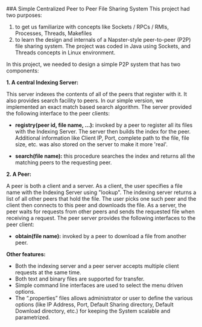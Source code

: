 ##A Simple Centralized Peer to Peer File Sharing System
This project had two purposes:

1. to get us familiarize with concepts like Sockets / RPCs / RMIs, Processes, Threads, Makefiles
2. to learn the design and internals of a Napster-style peer-to-peer (P2P) file sharing system.
The project was coded in Java using Sockets, and Threads concepts in Linux environment.

In this project, we needed to design a simple P2P system that has two components:

**1. A central Indexing Server:**

This server indexes the contents of all of the peers that register with it. It also provides search facility to peers. In our simple version, we implemented an exact match based search algorithm. The server provided the following interface to the peer clients:

- **registry(peer id, file name, ...):** invoked by a peer to register all its files with the Indexing Server. The server then builds the index for the peer. Additional information like Client IP, Port, complete path to the file, file size, etc. was also stored on the server to make it more 'real'. 

- **search(file name):** this procedure searches the index and returns all the matching peers to the requesting peer.

**2. A Peer:** 

A peer is both a client and a server. As a client, the user specifies a file name with the Indexing Server using "lookup". The indexing server returns a list of all other peers that hold the file. The user picks one such peer and the client then connects to this peer and downloads the file. As a server, the peer waits for requests from other peers and sends the requested file when receiving a request. The peer server provides the following interfaces to the peer client: 

- **obtain(file name):** invoked by a peer to download a file from another peer.

**Other features:**

- Both the indexing server and a peer server accepts multiple client requests at the same time.
- Both text and binary files are supported for transfer.
- Simple command line interfaces are used to select the menu driven options.
- The “.properties” files allows administrator or user to define the various options (like IP Address, Port, Default Sharing directory, Default Download directory, etc.) for keeping the System scalable and parametrized.
